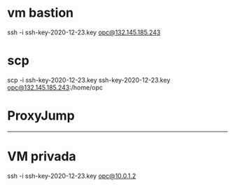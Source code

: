 # vm bastion 
ssh -i ssh-key-2020-12-23.key opc@132.145.185.243

# scp
scp -i ssh-key-2020-12-23.key ssh-key-2020-12-23.key opc@132.145.185.243:/home/opc

# ProxyJump

---

# VM privada
ssh -i ssh-key-2020-12-23.key opc@10.0.1.2
